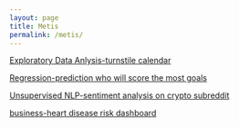 ```yaml
---
layout: page
title: Metis
permalink: /metis/
---
```


[Exploratory Data Anlysis-turnstile calendar](EDA)

[Regression-prediction who will score the most goals](regression)

[Unsupervised NLP-sentiment analysis on crypto subreddit](unsupervisednlp)

[business-heart disease risk dashboard](business)
